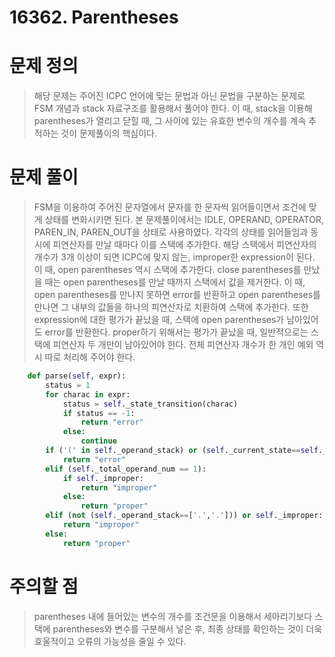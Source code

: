 # 16362. Parentheses

# 문제 정의
> 해당 문제는 주어진 ICPC 언어에 맞는 문법과 아닌 문법을 구분하는 문제로 FSM 개념과 stack 자료구조를 활용해서 풀어야 한다.
> 이 때, stack을 이용해 parentheses가 열리고 닫힐 때, 그 사이에 있는 유효한 변수의 개수를 계속 추적하는 것이 문제풀이의 핵심이다.

# 문제 풀이
> FSM을 이용하여 주어진 문자열에서 문자를 한 문자씩 읽어들이면서 조건에 맞게 상태를 변화시키면 된다. 본 문제풀이에서는 IDLE, OPERAND, OPERATOR, PAREN_IN, PAREN_OUT을 상태로 사용하였다.
> 각각의 상태를 읽어들임과 동시에 피연산자를 만날 때마다 이를 스택에 추가한다. 해당 스택에서 피연산자의 개수가 3개 이상이 되면 ICPC에 맞지 않는, improper한 expression이 된다.
> 이 때, open parentheses 역시 스택에 추가한다. close parentheses를 만났을 때는 open parentheses를 만날 때까지 스택에서 값을 제거한다. 이 때, open parentheses를 만나지 못하면 error를 반환하고 open parentheses를 만나면 그 내부의 값들을 하나의 피연산자로 치환하여 스택에 추가한다. 또한 expression에 대한 평가가 끝났을 때, 스택에 open parentheses가 남아있어도 error를 반환한다. proper하기 위해서는 평가가 끝났을 때, 일반적으로는 스택에 피연산자 두 개만이 남아있어야 한다. 전체 피연산자 개수가 한 개인 예외 역시 따로 처리해 주어야 한다.
``` python
    def parse(self, expr):
        status = 1
        for charac in expr:
            status = self._state_transition(charac)
            if status == -1:
                return "error"
            else:
                continue
        if ('(' in self._operand_stack) or (self._current_state==self._OPERATOR):
            return "error"
        elif (self._total_operand_num == 1):
            if self._improper:
                return "improper"
            else:
                return "proper"
        elif (not (self._operand_stack==['.','.'])) or self._improper:
            return "improper"
        else:
            return "proper"
```

# 주의할 점
> parentheses 내에 들어있는 변수의 개수를 조건문을 이용해서 세아리기보다 스택에 parentheses와 변수를 구분해서 넣은 후, 최종 상태를 확인하는 것이 더욱 효울적이고 오류의 가능성을 줄일 수 있다.